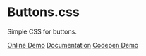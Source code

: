 # Buttons.css
Simple CSS for buttons.

[Online Demo](http://quinalha.me/buttons-css/)
[Documentation](http://quinalha.me/buttons-css/#install)
[Codepen Demo](https://codepen.io/gustavoquinalha/pen/paaKxq?editors=1100)

